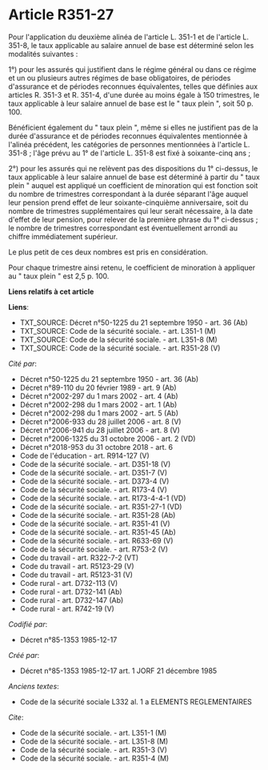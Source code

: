 # Article R351-27

Pour l'application du deuxième alinéa de l'article L. 351-1 et de l'article L. 351-8, le taux applicable au salaire annuel de
base est déterminé selon les modalités suivantes : 

1°) pour les assurés qui justifient dans le régime général ou dans ce régime et un ou plusieurs autres régimes de base
obligatoires, de périodes d'assurance et de périodes reconnues équivalentes, telles que définies aux articles R. 351-3 et R.
351-4, d'une durée au moins égale à 150 trimestres, le taux applicable à leur salaire annuel de base est le " taux plein ",
soit 50 p. 100. 

Bénéficient également du " taux plein ", même si elles ne justifient pas de la durée d'assurance et de périodes reconnues
équivalentes mentionnée à l'alinéa précédent, les catégories de personnes mentionnées à l'article L. 351-8 ; l'âge prévu au
1° de l'article L. 351-8 est fixé à soixante-cinq ans ;

2°) pour les assurés qui ne relèvent pas des dispositions du 1° ci-dessus, le taux applicable à leur salaire annuel de base
est déterminé à partir du " taux plein " auquel est appliqué un coefficient de minoration qui est fonction soit du nombre de
trimestres correspondant à la durée séparant l'âge auquel leur pension prend effet de leur soixante-cinquième anniversaire,
soit du nombre de trimestres supplémentaires qui leur serait nécessaire, à la date d'effet de leur pension, pour relever de
la première phrase du 1° ci-dessus ; le nombre de trimestres correspondant est éventuellement arrondi au chiffre
immédiatement supérieur. 

Le plus petit de ces deux nombres est pris en considération. 

Pour chaque trimestre ainsi retenu, le coefficient de minoration à appliquer au " taux plein " est 2,5 p. 100.

**Liens relatifs à cet article**

**Liens**:

  - TXT_SOURCE: Décret n°50-1225 du 21 septembre 1950 - art. 36 (Ab)
  - TXT_SOURCE: Code de la sécurité sociale. - art. L351-1 (M)
  - TXT_SOURCE: Code de la sécurité sociale. - art. L351-8 (M)
  - TXT_SOURCE: Code de la sécurité sociale. - art. R351-28 (V)

_Cité par_:

  - Décret n°50-1225 du 21 septembre 1950 - art. 36 (Ab)
  - Décret n°89-110 du 20 février 1989 - art. 9 (Ab)
  - Décret n°2002-297 du 1 mars 2002 - art. 4 (Ab)
  - Décret n°2002-298 du 1 mars 2002 - art. 1 (Ab)
  - Décret n°2002-298 du 1 mars 2002 - art. 5 (Ab)
  - Décret n°2006-933 du 28 juillet 2006 - art. 8 (V)
  - Décret n°2006-941 du 28 juillet 2006 - art. 8 (V)
  - Décret n°2006-1325 du 31 octobre 2006 - art. 2 (VD)
  - Décret n°2018-953 du 31 octobre 2018 - art. 6
  - Code de l'éducation - art. R914-127 (V)
  - Code de la sécurité sociale. - art. D351-18 (V)
  - Code de la sécurité sociale. - art. D351-7 (V)
  - Code de la sécurité sociale. - art. D373-4 (V)
  - Code de la sécurité sociale. - art. R173-4 (V)
  - Code de la sécurité sociale. - art. R173-4-4-1 (VD)
  - Code de la sécurité sociale. - art. R351-27-1 (VD)
  - Code de la sécurité sociale. - art. R351-28 (Ab)
  - Code de la sécurité sociale. - art. R351-41 (V)
  - Code de la sécurité sociale. - art. R351-45 (Ab)
  - Code de la sécurité sociale. - art. R633-69 (V)
  - Code de la sécurité sociale. - art. R753-2 (V)
  - Code du travail - art. R322-7-2 (VT)
  - Code du travail - art. R5123-29 (V)
  - Code du travail - art. R5123-31 (V)
  - Code rural - art. D732-113 (V)
  - Code rural - art. D732-141 (Ab)
  - Code rural - art. D732-147 (Ab)
  - Code rural - art. R742-19 (V)

_Codifié par_:

  - Décret n°85-1353 1985-12-17

_Créé par_:

  - Décret n°85-1353 1985-12-17 art. 1 JORF 21 décembre 1985

_Anciens textes_:

  - Code de la sécurité sociale L332 al. 1 a ELEMENTS REGLEMENTAIRES

_Cite_:

  - Code de la sécurité sociale. - art. L351-1 (M)
  - Code de la sécurité sociale. - art. L351-8 (M)
  - Code de la sécurité sociale. - art. R351-3 (V)
  - Code de la sécurité sociale. - art. R351-4 (M)
